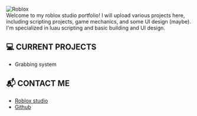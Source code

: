 ![Roblox](https://img.shields.io/badge/Roblox-Studio-blue?logo=roblox)<br>
Welcome to my roblox studio portfolio! I will upload various projects here, including scripting projects, game mechanics, and some UI design (maybe).
I'm specialized in luau scripting and basic building and UI design.

## 💻 CURRENT PROJECTS
- Grabbing system

## 📬 CONTACT ME
- [Roblox studio](https://create.roblox.com/talent/creators/724989015)
- [Github](https://github.com/m13511-dev/Roblox-Studio-Portfolio)

